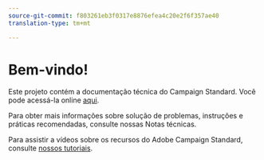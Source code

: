```yaml
---
source-git-commit: f803261eb3f0317e8876efea4c20e2f6f357ae40
translation-type: tm+mt

---
```

# Bem-vindo!

Este projeto contém a documentação técnica do Campaign Standard. Você pode acessá-la online [aqui](https://docs.adobe.com/content/help/en/campaign-standard/using/campaign-standard-home.html).

Para obter mais informações sobre solução de problemas, instruções e práticas recomendadas, consulte nossas Notas [](https://helpx.adobe.com/campaign/kb/acs-article-list.html)técnicas.

Para assistir a vídeos sobre os recursos do Adobe Campaign Standard, consulte [nossos tutoriais](https://docs.adobe.com/content/help/en/campaign-learn/campaign-standard-tutorials/overview.html).
